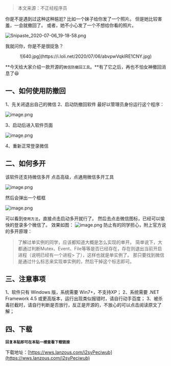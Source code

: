 >本文来源：不正经程序员


你是不是遇到过这种这种尴尬?
比如一个妹子给你发了一个照片。
但是她比较害羞，一会就撤回了。
或者，她不小心发了一个不想给你看的照片。

![Snipaste_2020-07-06_19-18-58.png](https://i.loli.net/2020/07/06/c2W7dFPNv6nDaxg.png)

我就问你，你是不是很捉急？

<center>![640.jpg](https://i.loli.net/2020/07/06/abvpwVqkIRE1CNY.jpg)</center>

**今天给大家介绍一款开源的`微信防撤回工具`。**有了它之后，再也不怕女神撤回消息了😆

## 一、如何使用防撤回
1、先关闭退出自己的微信
2、启动防撤回软件
最好以管理员身份运行这个程序：

![image.png](https://i.loli.net/2020/07/06/C89cbtldKM7u4PD.png)

3、启动后进入软件页面

![image.png](https://i.loli.net/2020/07/06/mFu4iGta9hHKdol.png)

4、重新正常登录微信

## 二、如何多开

该软件还支持微信多开
点击高级，点通用微信多开工具

![image.png](https://i.loli.net/2020/07/06/chQf9XHxpFgOWBl.png)

然后会弹出一个框框

![image.png](https://i.loli.net/2020/07/06/CiInRzhFNobHYt1.png)

可以看到`使用方法`，直接点击启动多开就行了。
然后去点击微信图标，已经可以愉快的登录多个微信了。
效果如图：
![image.png](https://i.loli.net/2020/07/06/kuUTpLraR7I4dgZ.png)
防止有的同学担心，附上官方说的多开原理：
> 了解过单实例的同学，应该都知道大概是怎么实现的单开。
> 简单说下，大都通过判断Mutex、Event、File等等是否已经存在，存在则退出当前开启进程（说明已经有一个进程> 了），这样也就是单实例了。
> 那只要找到微信是通过什么标志来实现单实例的，然后干掉这个标志即可。

## 三、注意事项
1、软件只有 Windows 版，系统需要 Win7+，不支持XP；
2、系统需要 .NET Framework 4.5 或更高版本，运行出现类似报错时，请自行动手百度；
3、被杀毒拦截时，请自行判断是否放行，反正是开源的，不放心的可以点击阅读原文了解；

## 四、下载

**`回复本贴即可在本贴一楼查看下载链接`**

下载地址：[https://wws.lanzous.com/i2syPeciwub](https://wws.lanzous.com/i2syPeciwub)